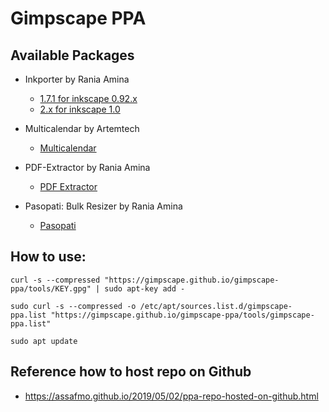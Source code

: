 # Gimpscape PPA

## Available Packages

- Inkporter by Rania Amina 
  - [1.7.1 for inkscape 0.92.x](tools/inkporter_1.7.1_amd64.deb)
  - [2.x for inkscape 1.0](tools/inkporter_2.4.5_amd64.deb)

- Multicalendar by Artemtech
  - [Multicalendar](tools/multicalendar_1.2.1_amd64.deb)

- PDF-Extractor by Rania Amina
  - [PDF Extractor](tools/pdf-extractor_2.1.1_amd64.deb)
  
- Pasopati: Bulk Resizer by Rania Amina
  - [Pasopati](tools/pasopati_0.2.1_amd64.deb)

## How to use:

`curl -s --compressed "https://gimpscape.github.io/gimpscape-ppa/tools/KEY.gpg" | sudo apt-key add -`

`sudo curl -s --compressed -o /etc/apt/sources.list.d/gimpscape-ppa.list "https://gimpscape.github.io/gimpscape-ppa/tools/gimpscape-ppa.list"`

`sudo apt update`

## Reference how to host repo on Github

- https://assafmo.github.io/2019/05/02/ppa-repo-hosted-on-github.html
